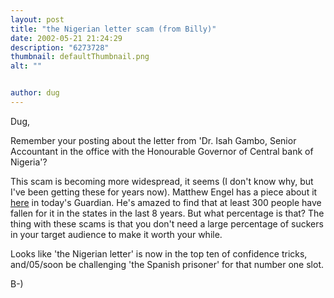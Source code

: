 ```yaml
---
layout: post
title: "the Nigerian letter scam (from Billy)"
date: 2002-05-21 21:24:29
description: "6273728"
thumbnail: defaultThumbnail.png
alt: ""


author: dug
---
```


<p>Dug,</p>

<p>Remember your posting about the letter from 'Dr. Isah Gambo, Senior Accountant in the office with the Honourable Governor of Central bank of Nigeria'?</p>

<p>This scam is becoming more widespread, it seems (I don't know why, but I've been getting these for years now). Matthew Engel has a piece about it <a href="http://www.guardian.co.uk/comment/story/0,3604,719241,00.html" >here</a> in today's Guardian. He's amazed to find that at least 300 people have fallen for it in the states in the last 8 years. But what percentage is that? The thing with these scams is that you don't need a large percentage of suckers in your target audience to make it worth your while.</p>

<p>Looks like 'the Nigerian letter' is now in the top ten of confidence tricks, and/05/soon be challenging 'the Spanish prisoner' for that number one slot.</p>

<p>B-)</p>
